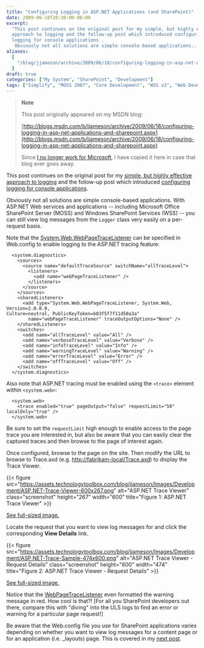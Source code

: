 ```yaml
---
title: "Configuring Logging in ASP.NET Applications (and SharePoint)"
date: 2009-06-18T20:38:00-06:00
excerpt:
  "This post continues on the original post for my simple, but highly effective
  approach to logging and the follow-up post which introduced configuring
  logging for console applications . 
   Obviously not all solutions are simple console-based applications..."
aliases:
  [
    "/blog/jjameson/archive/2009/06/18/configuring-logging-in-asp-net-applications-and-sharepoint.aspx",
  ]
draft: true
categories: ["My System", "SharePoint", "Development"]
tags: ["Simplify", "MOSS 2007", "Core Development", "WSS v3", "Web Development"]
---
```


> **Note**
>
> This post originally appeared on my MSDN blog:
>
> [http://blogs.msdn.com/b/jjameson/archive/2009/06/18/configuring-logging-in-asp-net-applications-and-sharepoint.aspx](http://blogs.msdn.com/b/jjameson/archive/2009/06/18/configuring-logging-in-asp-net-applications-and-sharepoint.aspx)
>
> Since
> [I no longer work for Microsoft](/blog/jjameson/2011/09/02/last-day-with-microsoft),
> I have copied it here in case that blog ever goes away.

This post continues on the original post for my
[simple, but highly effective approach to logging](/blog/jjameson/2009/06/18/a-simple-but-highly-effective-approach-to-logging)
and the follow-up post which introduced
[configuring logging for console applications](/blog/jjameson/2009/06/18/configuring-logging-in-a-console-application).

Obviously not all solutions are simple console-based applications. With ASP.NET
Web services and applications -- including Microsoft Office SharePoint Server
(MOSS) and Windows SharePoint Services (WSS) -- you can still view log messages
from the `Logger` class very easily on a per-request basis.

Note that the
[System.Web.WebPageTraceListener](http://msdn.microsoft.com/en-us/library/system.web.webpagetracelistener.aspx)
can be specified in Web.config to enable logging to the ASP.NET tracing feature:

```
  <system.diagnostics>
    <sources>
      <source name="defaultTraceSource" switchName="allTraceLevel">
        <listeners>
          <add name="webPageTraceListener" />
        </listeners>
      </source>
    </sources>
    <sharedListeners>
      <add type="System.Web.WebPageTraceListener, System.Web, Version=2.0.0.0,
Culture=neutral, PublicKeyToken=b03f5f7f11d50a3a"
        name="webPageTraceListener" traceOutputOptions="None" />
    </sharedListeners>
    <switches>
      <add name="allTraceLevel" value="All" />
      <add name="verboseTraceLevel" value="Verbose" />
      <add name="infoTraceLevel" value="Info" />
      <add name="warningTraceLevel" value="Warning" />
      <add name="errorTraceLevel" value="Error" />
      <add name="offTraceLevel" value="Off" />
    </switches>
  </system.diagnostics>
```

Also note that ASP.NET tracing must be enabled using the `<trace>` element
within `<system.web>`:

```
  <system.web>
    <trace enabled="true" pageOutput="false" requestLimit="50" localOnly="true" />
  </system.web>
```

Be sure to set the `requestLimit` high enough to enable access to the page trace
you are interested in, but also be aware that you can easily clear the captured
traces and then browse to the page of interest again.

Once configured, browse to the page on the site. Then modify the URL to browse
to Trace.axd (e.g.
[http://fabrikam-local/Trace.axd](http://fabrikam-local/Trace.axd)) to display
the Trace Viewer.

{{< figure
src="https://assets.technologytoolbox.com/blog/jjameson/Images/Development/ASP.NET-Trace-Viewer-600x267.png"
alt="ASP.NET Trace Viewer" class="screenshot" height="267" width="600"
title="Figure 1: ASP.NET Trace Viewer" >}}

[See full-sized image.](https://assets.technologytoolbox.com/blog/jjameson/Images/Development/ASP.NET-Trace-Viewer-705x314.png)

Locate the request that you want to view log messages for and click the
corresponding **View Details** link.

{{< figure
src="https://assets.technologytoolbox.com/blog/jjameson/Images/Development/ASP.NET-Trace-Sample-474x600.png"
alt="ASP.NET Trace Viewer - Request Details" class="screenshot" height="600"
width="474" title="Figure 2: ASP.NET Trace Viewer - Request Details" >}}

[See full-sized image.](https://assets.technologytoolbox.com/blog/jjameson/Images/Development/ASP.NET-Trace-Sample-736x931.png)

Notice that the
[WebPageTraceListener](http://msdn.microsoft.com/en-us/library/system.web.webpagetracelistener.aspx)
even formatted the warning message in red. How cool is that?! [For all you
SharePoint developers out there, compare this with "diving" into the ULS logs to
find an error or warning for a particular page request!]

Be aware that the Web.config file you use for SharePoint applications varies
depending on whether you want to view log messages for a content page or for an
application (i.e. \_layouts) page. This is covered in my
[next post](/blog/jjameson/2009/06/18/configuring-logging-in-sharepoint-application-pages).
